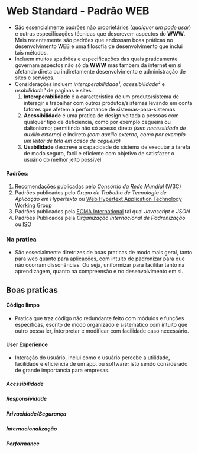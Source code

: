 # Web Standard - Padrão WEB   

- São essencialmente padrões não proprietários (*qualquer um pode usar*) e outras especificações técnicas que descrevem aspectos do **WWW**. Mais recentemente são padrões que endossam boas práticas no desenvolvimento WEB e uma filosofia de desenvolvimento que inclui tais métodos.
- Incluem muitos spadrões e especificações das quais praticamente governam aspectos não só da **WWW** mas tambem da internet em si afetando direta ou indiretamente desenvolvimento e administração de sites e serviços.
- Considerações incluem *interoperabilidade¹*, *acessibilidade²* e *usabilidade³* de paginas e sites.
    1. **Interoperabilidade** é a característica de um produto/sistema de interagir e trabalhar com outros produtos/sistemas levando em conta fatores que afetem a performance de sistemas-para-sistemas
    2. **Acessibilidade** é uma pratica de design voltada a pessoas com qualquer tipo de deficiencia, como por exemplo cegueira ou daltonismo; permitindo não só acesso direto *(sem necessidade de auxilio externo)* e indireto *(com auxilio externo, como por exemplo um leitor de tela em casos de cegueira)*
    3. **Usabilidade** descreve a capacidade do sistema de executar a tarefa de modo seguro, facil e eficiente com objetivo de satisfazer o usuário do melhor jeito possível.   

#### Padrões:   

1. Recomendações publicadas pelo *Consórtio da Rede Mundial* [(W3C)](https://pt.wikipedia.org/wiki/W3C)
2. Padrões publicados pelo *Grupo de Trabalho de Tecnologia de Aplicação em Hypertexto* ou [Web Hypertext Application Technology Working Group](https://en.wikipedia.org/wiki/WHATWG)
3. Padrões publicados pela [ECMA International](https://en.wikipedia.org/wiki/Ecma_International) tal qual *Javascript* e *JSON*
4. Padrões Publicados pela *Organização Internacional de Padronização* ou [ISO](https://en.wikipedia.org/wiki/International_Organization_for_Standardization)   

### Na pratica    

- São essecialmente diretrizes de boas praticas de modo mais geral, tanto para web quanto para aplicações, com intuito de padronizar para que não ocorram dissonâncias. Ou seja, uniformizar para facilitar tanto na aprendizagem, quanto na compreensão e no desenvolvimento em si.    

## Boas praticas   

#### Código limpo   

- Pratica que traz código não redundante feito com módulos e funções específicas, escrito de modo organizado e sistemático com intuito que outro possa ler, interpretar e modificar com facilidade caso necessário.   

#### User Experience    

- Interação do usuário, inclui como o usuário percebe a utilidade, facilidade e eficiencia de um app. ou software; isto sendo considerado de grande importancia para empresas.   

##### Acessibilidade    

##### Responsividade    

##### Privacidade/Segurança    

##### Internacionalização    

##### Performance    

